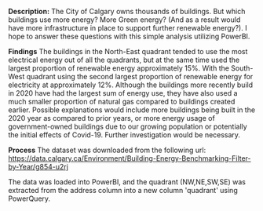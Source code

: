 **Description:**
The City of Calgary owns thousands of buildings. But which buildings use more energy? More Green energy? (And as a result would have more infrastructure in place to support further renewable energy?). I hope to answer these questions with this simple analysis utilizing PowerBI.

**Findings**
The buildings in the North-East quadrant tended to use the most electrical energy out of all the quadrants, but at the same time used the largest proportion of renewable energy approximately 15%. With the South-West quadrant using the second largest proportion of renewable energy for electricity at approximately 12%.
Although the buildings more recently build in 2020 have had the largest sum of energy use, they have also used a much smaller proportion of natural gas compared to buildings created earlier. Possible explanations would include more buildings being built in the 2020 year as compared to prior years, or more energy usage of government-owned buildings due to our growing population or potentially the initial effects of Covid-19. Further investigation would be necessary.

**Process** 
The dataset was downloaded from the following url: https://data.calgary.ca/Environment/Building-Energy-Benchmarking-Filter-by-Year/g854-u2rj

The data was loaded into PowerBI, and the quadrant (NW,NE,SW,SE) was extracted from the address column into a new column 'quadrant' using PowerQuery.
